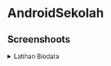 # AndroidSekolah

## Screenshoots

<details>
  <summary>Latihan Biodata</summary>
  
[!Alt Text](link foto)
[!Alt Text](link foto)
[!Alt Text](link foto)
  
</details>
